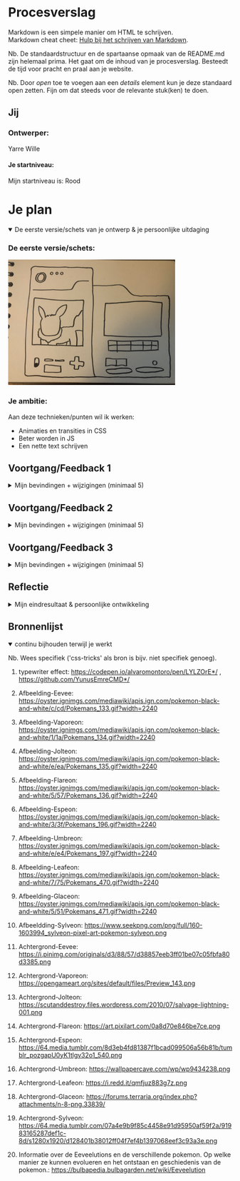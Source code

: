 # Procesverslag
Markdown is een simpele manier om HTML te schrijven.  
Markdown cheat cheet: [Hulp bij het schrijven van Markdown](https://github.com/adam-p/markdown-here/wiki/Markdown-Cheatsheet).

Nb. De standaardstructuur en de spartaanse opmaak van de README.md zijn helemaal prima. Het gaat om de inhoud van je procesverslag. Besteedt de tijd voor pracht en praal aan je website.

Nb. Door *open* toe te voegen aan een *details* element kun je deze standaard open zetten. Fijn om dat steeds voor de relevante stuk(ken) te doen.





## Jij

### Ontwerper:
Yarre Wille

#### Je startniveau:
Mijn startniveau is: Rood





# Je plan

<details open>
  <summary>De eerste versie/schets van je ontwerp & je persoonlijke uitdaging</summary>

  ### De eerste versie/schets:
  <img src="readme-images/eersteSchets.jpg" width="375px" alt="eerste versie/schets">


  ### Je ambitie: 
  Aan deze technieken/punten wil ik werken:
  - Animaties en transities in CSS
  - Beter worden in JS
  - Een nette text schrijven
 
</details>




## Voortgang/Feedback 1

<details>
  <summary>Mijn bevindingen + wijzigingen (minimaal 5)</summary>

  ### Bevinding 1:
  Ik was nog niet helemaal tevreden met mijn keuze voor het onderwerp. Eerst was ik van plan om te werken aan een tijdlijn en daarbij had ik Wario als idee. Maar ik merkte dat ik niet echt veel ideeen kon bedenken en dat ik al snel een beetje vast liep.

  #### oplossing:
  Uiteindelijk ben ik dan doorgegaan met het idee van de Eevee. Zelf ken ik de pokemon namelijk wel maar niet helemaal de werking. Het leek mij dus wel intressant om hier mee door te gaan. Ook vind ik de basis van  dit ontwerp een stuk beter om mee te werken. 



  ### Bevinding 2:
  Ik had eigenlijk twee ideeen waar ik mee bezig was en niet echt een keuze tussen kon maken. Het eerste idee was een Pokedex waar alle informaatie over de verschillende Eevee gezien kan worden en de gebruiker door middel van de knoppen kan navigeren en geinformeerd kan worden. Na een beetje onderzoek was ik er achter gekomen dat in de originele game's van Pokemon de Eevee als eerste gevonden kan worden in een bepaald huis in een bepaalde stad. Ook zijn er verschillende evoluties van Eevee bijgekomen over de jaren heen. Bijna elke generatie van de games introduceerd wel een nieuwe soort. Het leek mij intressant om op elke etage of kamer van dat gebouw dus een andere generatie of soort Eevee te laten zien.

  #### oplossing:
  Na de feefback ronden werd het duidelijk dat het doel van het gekozen onderwerp is om mensen iets uit te leggen waar ze niets over weten. En hoewel de Pokedex niet al te origineel is is het wel erg duidelijk en overzichtelijk. Ik heb er daarom voor gekozen om met dit idee verder te gaan en misschien later nog andere onderdelen van het tweede idee toe te voegen aan mijn ontwerp.


</details>




## Voortgang/Feedback 2

<details>
  <summary>Mijn bevindingen + wijzigingen (minimaal 5)</summary>
  
  ### Bevinding 1:
  Ik had nog niet echt geexperimenteerd met verschillende fonts. De fonts werden ook niet goed getoond op GitHub. Hierdoor was het gevoel van de pokedex nog niet helemaal echt. Het voelt gelijk heel erg als een work in proces als er nog niet een passende typografie in staat.

  #### oplossing:
  Ik heb wat onderzoek gedaan naar verschillende fonts en gekeken wat pokemon voor de pokedex gebruikt en inspiratie gehaald van de Nintendo Gameboy. Hier door heb ik twee font kunnen uitkiezen die ik nu gebruik in mijn ontwerp. Dit is een pixel art font voor de text in het scherm en voor de buttons heb ik Futura Bold Italc gebruikt. Voor de manier van toepassen in de code heb ik @font-face gebruikt. Boven in de css heb ik alle fonts neergezet en later op de juiste plekken gebruikt.



  ### Bevinding 2:
  In mijn ontwerp had ik wel al buttons met inetractie alleen deze hadden geen states en hadden geen feedback. Hierdoor was dit gelijk ook nog niet passend bij het ontwerp. 

  #### oplossing:
  Gelijk ben ik aan de slag gegaan om een active state te gebruiken bij de buttons. Ik had namelijk al wel een idee hoe ik van plan was om de states weer te geven. Het moest namelijk gaan lijken op een oude gamepad zoals de Nintendo Gamboy of een andere console. Het lijk namelijk net alsof de Pokedex uit de eerste Generatie hier namelijk ook veel inspiratie vandaan heeft gehaald.



  ### Bevinding 3:
  De structuur van mijn site was nog niet op alle punten optimaal. De hoofd-content van de pagina stond namelijk nog niet in een main en ik had ook nog geen header. Verder had ik wel al goed de informatie in sections en de Divs alleen gebruikt voor het stijlen van mijn ontwerp.

  #### oplossing:
  Ik ben door mijn code gegaan om een overzicht te maken van wat er nog veranderd moest worden en wat er netter uit kon zien. Zo heb ik gelijk de belangrijkste dingen aangepast zoals het gebruiken van een Main. 



  ### Bevinding 4:
  Het commentaar in mijn CSS kon nog duidelijker en ook meer. Ik had namelijk wel al op sommige delen aangegeven waar de CSS voor was. Maar dit had ik eigenlijk alleen gedaan zodat het duidelijk was voor mijzelf. Als ik iemand anders er naar liet kijken was het nogsteeds onduidelijk. Ook kon ik nog wel meer commentaar geven per sectie of onderdeel van de pagina.

  #### oplossing:
  Ik ben begonnen met het geven van commentaar in de CSS. En ik ga nu ook elke keer als ik meer code heb geschreven kijken og het nog wel overzichtelijk is of dat er meer commentaar bij kan staan.



  ### Bevinding 5:
  De volgorde van de CSS properties zijn vaak nog niet al te duidelijk. Er werd aangegeven dat iedereen hier zo zijn eigen manier bvoor heeft en dat het best random kan staan. Maar alsnog is het voor overzicht en werkflow wel handig om bepaalde dingen zoals groote of kleur bij elkaar te zetten om dit consistent te doen. 

  #### oplossing:
  Het vooral duidelijk maken voor mijzelf. Veel had ik al wel gegroepeerd maar alsnog kon het een stuk netter. Dus de padding, margin en border properties bij elkaar, kleur bij elkaar, positie bij elkaar, etc. En ook zorgen dat de volgorde vaak het zelfde is. Dus als ik een h1 aanspreek om dan eerste te beginnen met groote dan kleur, etc.



  ### Bevinding 5: 
  Nog geen bronvermelding. 

  #### oplossing:
  Wel de bronnen vermelden.



  ### To-Do na Feedback:
  -Header aanpassen, kijken naar stijl en text.
  -Responsive optimaliseren.
  -Kijken naar goede fonts
  -Nog even kijken naar het contrast.
  -Kijken naar de navigatie met het keyboard, Hoe kan ik ook terug via een keyboard.
  -States van de buttons maken.
  -Aanmaken van een goede structuur, Header main en footer etc.
  -Benaming van CSS selectoren beter. 
  -Meer comments in de code zodat het overzichtelijk word voor mijzelf maar ook voor andere.
  -Kijken naar de volgorde binnen de CSS.

  -Body background veranderen bij het gebruik van de buttons. Naar volgende Eevee moet ook een ander thema zijn. 
  -Text voor de informatie veranderen bij het gebruik van de buttons. Elke keer nieuwe info over de type van de Pokemon.


</details>



## Voortgang/Feedback 3

<details>
  <summary>Mijn bevindingen + wijzigingen (minimaal 5)</summary>
  
  ### Bevinding 1:
  De titel van de h1 had ik nog niet aangepast. Als in content en vormgeving. Ik kon hier nog wel wat mee doen om het ontwerp geheel te maken.

  #### oplossing:
  Ik heb een font gezocht die heel goed werkt met het pokemon thema. Dit font had een fill en outline versie. Ik heb de fill versie gebruikt en er zelf een outline aan gegeven om het Originele Pokemon logo na te maken. De kleuren die ik heb gebruikt zijn dezelfde kleuren die Pokemon zelf ook gebruikt.



  ### Bevinding 2:
  Om de sfeer van het ontwerp totaal te maken wilde ik nog dat bij het navigeren door de verschillende eevee ook de achtergond van de eevee veranderd. Ik moest er ook voor zorgen dat deze in hetzelfde thema bleven.

  #### oplossing:
  Ik ben op zoek gegaan naar verschillende pixel art backgrounds die passen bij de verschillende eeveelutions. Zo heb ik water achterground gevonden, een nacht achtergrond , etc. En het was ook belangrijk dat dit pixel art was omdat de eevee ook op deze manier zijn weergegeven. Ook is dit heel passend bij de stijl van de eerst generatie pokemon games. Door middel van dezelfde array en buttons in Js die ik heb gebruikt om de verschillende eevee te laten zien kon ik de achtergrond van de body veranderen. 



  ### Bevinding 3:
  Ik wist niet goed hoe ik de select button moest gebruiken en hoe de naam van elke eevee moest worden getoond. Eerst was ik namelijk vanplan om een knop te gebruiken waar de gebruiker een detail pagina kon openen als ze een bepaalde eevee hadden geselecteerd. Maar met de tijd die ik nog had en de gehele werking van de pagina leek dit toch niet echt goed te werken. 

  #### oplossing:
  Uiteindelijk kwam ik er achter dat op de originele generatie 1 pokedex de button die ik had gebruikt om te selecteren helemaal geen button was. Eigenlijk is het ook een scherm. Dit kwam eigenlijk goed uit omdat ik in dit kleine scherm de naam van de juiste eevee kwijt kon. Ik heb dit gedaan door ook een array te maken en met .textContent in JS de content van de geselecteerde P te veranderen in de HTML.


  ### Bevinding 4:
  Teglijk met de verandering van de eevee en de background was ik ook van plan om de informatieve tekst van elke eevee te veranderen in de pokedex. Hiervoor dacht ik ook een array te gebruiken en met dezelfde buttons hierdoor te navigeren. Het probleem was alleen wel dat ik de images had aangepast door met de Js een andere class toe te voegen aan de body en section waar deze in stonden. En om de tekst in de HTML te verandere met CSS is niet echt handig. Dit is waarschijnlijk het moeilijkste onderdeel geweest van mijn proces. Ik heb heel lang op Internet gezocht naar oplossingen en veel verschillende methodes geprobeerd maar het wilde maar niet lukken. En naast dat de tekst moest van de P moest veranderen moest ook gelijk die typewriter animatie werken op de nieuwe tekst.  

  #### oplossing:
  Zo heb ik uiteindelijk hulp gevraagd aan Milan die mij super goed heeft kunnen helpen met de oplossing en ook het uitleggen van de werking. Ik heb een hele lange array gemaakt in JS waar alle tekst per eevee in staat. En Milan heeft mij geholpen met het aanmaken .textContent element die ik kon gebruiken elke keer als de buttons werden aangeklikt. En om de animatie van de typewriter op de nieuwe tekst te laten werken moest ik die class die daarop stond eerst verwijderen en er weer opzetten als de nieuwe tekst was aangegeven.


  ### Bevinding 5:
  Voor dat ik mijn ontwerp kon inleveren moest ik nog even goed kijken of mijn code wel netjes was. Ik had redelijk netjes gewerkt maar ook nog wel echt veel classes gebruikt en kon bepaalde elementen echt wel op een betere manier aanspreken. Het gebruik van DIVS heb ik wel alleen gelimiteerd voor de visuele elementen.

  #### oplossing:
  Zo ben ik door mijn hele code gegaan om zoveel mogelijk classes te verwijden en anders te benoemen in de CSS. Ik heb uiteindelijk niet alles classes aangepast omdat het er soms voor zorgde dat het hele ontwerp stuk ging en ik bang was dit niet optijd te kunnen herstellen als ik het anders wilde gaan doen. Toch vind ik dit wel jammer wat ik had het liefste een helemaal nette code in willen leveren.


</details>




## Reflectie

<details>
  <summary>Mijn eindresultaat & persoonlijke ontwikkeling</summary>

  ### Je uitkomst - karakteristiek screenshot(s):
  <img src="readme-images/ss-final-design.jpg" width="375px" alt="final ontwerp">
  <img src="readme-images/ss-final-design-fire.jpg" width="375px" alt="final ontwerp fire">
  <img src="readme-images/ss-final-design-moon.jpg" width="375px" alt="final ontwerp moon">
  Mijn uieindelijke ontwerp is een pokedex geworden waarin de gerbuiker kan navigeren om de verchillende evoluties van de bekende pokemon Eevee te zien. Als er naar een andere Eevee wordt genavigeerd veranderd ook het thema, titel en de tekst bij de pokedex. Om verder in te gaan op de Eeveelutions en de specefieke pokemon is er in de tekst een link aangegeven waar de gebruiker naartoe kan gaan om zich in te lezen.


  ### Dit ging goed/Heb ik geleerd: 
  Korte omschrijving met plaatje(s)

  <img src="readme-images/ss-typewriter.jpg" width="375px" alt="top">
  <img src="readme-images/ss-code-typewriter.jpg" width="375px" alt="top2">
  Wat goed gings was het werken met keyframes en de animatie voor het typewriter effect voor de informatieve tekst. Ik heb wat hulp gehaald door te kijken naar Code van andere CMD studenten en door op internet op zoek te gaan naar tutorials en voorbeelden. Wat er goed aan ging is dat ik de werking nu goed begrijp en dat het eindresultaat goed werk in het geheel. Ook vind ik dat de hele sfeer van het concept goed is gelukt. Door de gekozen fonts en het terug komen van de pixel art. Daarnaast heb ik ook veel meer geleerd over JavaScript. Ik vind het nogsteeds best lastig om toe te passen en te lezen maar ik ben er wel een stuk beter in geworden. Dit is ook leuk omdat dan de hele werking van je ontwerp veel meer gaat leven. Veel dank aan Milan voor het helpen en uitleggen van de JS Code :). 


  ### Dit was lastig/Is niet gelukt:
  Korte omschrijving met plaatje(s)

  <img src="readme-images/ss-link-typewriter.jpg" width="375px" alt="lastig">
  <img src="readme-images/ss-code-link-typewriter.jpg" width="375px" alt="lastig2">
  Zoals ik hier boven al aangaf was de JavaScript alsnog wel heel lastig. Ook vooral omdat het lezen er van soms ook moeilijk is. Het begrijpen van de verschillende code. Uiteindelijk is het wel gelukt maar het was vooral erg lastig. Iets uiteindelijk niet is gelukt maar wat ik nog wel heel graag in het ontwerp had gewild is dat de link in de tekst ook klikbaar was. Nu is alleen de link gegeven en moet de gebruiker deze overnemen en in de eigen browser plaatsen. Het zou mooi zijn geweest als de gebruiker gelijk op een link kon klikken die in de tekst staat. En dan ook gelijk dat deze link niet staat weergegeven als de heel tekst maar als een button of zoiets dergelijks.
</details>





## Bronnenlijst

<details open>
<summary>continu bijhouden terwijl je werkt</summary>

Nb. Wees specifiek ('css-tricks' als bron is bijv. niet specifiek genoeg).

1. typewriter effect: https://codepen.io/alvaromontoro/pen/LYLZOrE*/ , https://github.com/YunusEmreCMD*/

2. Afbeelding-Eevee: https://oyster.ignimgs.com/mediawiki/apis.ign.com/pokemon-black-and-white/c/cd/Pokemans_133.gif?width=2240
3. Afbeelding-Vaporeon: https://oyster.ignimgs.com/mediawiki/apis.ign.com/pokemon-black-and-white/1/1a/Pokemans_134.gif?width=2240
4. Afbeelding-Jolteon: https://oyster.ignimgs.com/mediawiki/apis.ign.com/pokemon-black-and-white/e/ea/Pokemans_135.gif?width=2240
5. Afbeelding-Flareon: https://oyster.ignimgs.com/mediawiki/apis.ign.com/pokemon-black-and-white/5/57/Pokemans_136.gif?width=2240
6. Afbeelding-Espeon: https://oyster.ignimgs.com/mediawiki/apis.ign.com/pokemon-black-and-white/3/3f/Pokemans_196.gif?width=2240
7. Afbeelding-Umbreon: https://oyster.ignimgs.com/mediawiki/apis.ign.com/pokemon-black-and-white/e/e4/Pokemans_197.gif?width=2240
8. Afbeelding-Leafeon: https://oyster.ignimgs.com/mediawiki/apis.ign.com/pokemon-black-and-white/7/75/Pokemans_470.gif?width=2240
9. Afbeelding-Glaceon: https://oyster.ignimgs.com/mediawiki/apis.ign.com/pokemon-black-and-white/5/51/Pokemans_471.gif?width=2240
10. Afbeeldding-Sylveon: https://www.seekpng.com/png/full/160-1603994_sylveon-pixel-art-pokemon-sylveon.png

11. Achtergrond-Eevee: https://i.pinimg.com/originals/d3/88/57/d38857eeb3ff01be07c05fbfa80d3385.png
12. Achtergrond-Vaporeon: https://opengameart.org/sites/default/files/Preview_143.png
13. Achtergrond-Jolteon: https://scutanddestroy.files.wordpress.com/2010/07/salvage-lightning-001.png
14. Achtergrond-Flareon: https://art.pixilart.com/0a8d70e846be7ce.png
15. Achtergrond-Espeon: https://64.media.tumblr.com/8d3eb4fd81387f1bcad099506a56b81b/tumblr_pozgapU0yK1tlgv32o1_540.png
16. Achtergrond-Umbreon: https://wallpapercave.com/wp/wp9434238.png
17. Achtergrond-Leafeon: https://i.redd.it/qmfjuz883g7z.png
18. Achtergrond-Glaceon: https://forums.terraria.org/index.php?attachments/n-8-png.33839/
19. Achtergrond-Sylveon: https://64.media.tumblr.com/07a4e9b9f85c4458e91d95950af59f2a/91983165287def1c-8d/s1280x1920/d128401b38012ff04f7ef4b1397068eef3c93a3e.png

20. Informatie over de Eeveelutions en de verschillende pokemon. Op welke manier ze kunnen evolueren en het ontstaan en geschiedenis van de pokemon.: https://bulbapedia.bulbagarden.net/wiki/Eeveelution





</details>